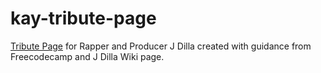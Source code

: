 # kay-tribute-page
<a href="https://codeitkay.github.io/kay-tribute-page/jd-tribute-page/" target="_blank"  rel="noopener noreferrer">Tribute Page</a> for Rapper and Producer J Dilla created with guidance from Freecodecamp and J Dilla Wiki page.

